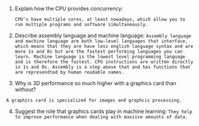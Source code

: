 <!-- Answers to the Short Answer Essay Questions go here -->

1.  Explain how the CPU provides concurrency:

    `CPU's have multiple cores, at least nowadays, which allow you to run multiple programs and software simultaneously.`



2)  Describe assembly language and machine language:
   `Assembly language and machine language are both low-level languages that interface, which means that they are have less english language syntax and are more 1s and 0s but are the fastest performing languages you can learn. Machine language is the lowest level programming language and is therefore the fastest. CPU instructions are written directly in 1s and 0s. Assembly is a step above that and has functions that are represendted by human readable names.`

3.  Why is 3D performance so much higher with a graphics card than without?

`A graphics card is specialized for images and graphcis processing.`

4.  Suggest the role that graphics cards play in machine learning:
    `They help to improve performance when dealing with massive amounts of data.`
